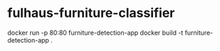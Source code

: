 # fulhaus-furniture-classifier
docker run -p 80:80 furniture-detection-app
docker build -t furniture-detection-app .